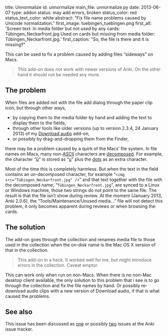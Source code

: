 title: Unnormalize
id: unnormalize
main_file: unnormalize.py
date: 2013-06-07
type: addon
status: may add errors, broken
status_color: red
status_text_color: white
abstract: "Fix file name problems caused by Unicode normalization."
first_image: tuebingen_tuebingen.png
first_alt: 'Screen text: In media folder but not used by any cards:
Tübingen_Neckarfront.jpg Used on cards but missing from media folder:
Tübingen_Neckarfront.jpg.'
first_caption: "So, the file is there and it is missing‽"

This can be used to fix a problem caused by adding files “sideways” on
Macs.

<blockquote class="nb">
This add-on does not work with newer versions of Anki. On the other
hand it should not be needed any more.
</blockquote>

## The problem

When files are added not with the file add dialog through the paper
clip icon, but through other ways,

* by copying them to the media folder by hand and adding the text to
  display them to the fields,
* through other tools like older versions (up to version 2.3.4, 24
  January 2013) of my [Download audio](Download%20audio.html) add-on,
* or possibly by drag-and-dropping them from the Finder,

there may be a problem caused by a quirk of the Macs’ file system. In
file names on Macs, many
non-[ASCII](http://en.wikipedia.org/wiki/ASCII) characters are
[decomposed](http://en.wikipedia.org/wiki/Precomposed_character#Comparing_precomposed_and_decomposed_characters).
For example, the character
“[ü](http://www.fileformat.info/info/unicode/char/00fc/index.htm)” is
stored as
“[u](http://www.fileformat.info/info/unicode/char/0075/index.htm)”
plus the
[dots](http://www.fileformat.info/info/unicode/char/0308/index.htm) as
an extra character.

Most of the time this is completely harmless. But when the text in the
field contains an un-decomposed character, for example “`<img
src="Tübingen_Neckarfront.jpg" />`” and that text together with the
file with the decomposed name, “`Tübingen_Neckarfront.jpg`”, are
synced to a Linux or Windows machine, those two strings do not point
to the same file. The result is that the file isn’t show during
review. At the moment (January 2013, Anki 2.0.6), the
“Tools/Maintenance/Unused media...”  file will not detect this
problem, it only becomes apparent during reviews or when browsing the
cards.


## The solution

The add-on goes through the collection and renames media file to those
used in the collection when the on-disk name is the Mac OS X version
of that in the collection.

<blockquote class="nb">This add-on in a hack. It worked well for me,
but might introduce errors in the collection. Caveat
emptor.</blockquote>

This can work only when run on non-Macs. When there is no non-Mac
desktop client available, the only solution to this problem that i see
is to go through the collection and fix the file names by hand. Or
possibly re-download audio clips with a new version of Download audio,
if that is what caused the problems.

## See also

This issue has been discussed as
[one](https://anki.lighthouseapp.com/projects/100923/tickets/500-anki-confused-about-some-file-names#ticket-500)
or possibly
[two](https://anki.lighthouseapp.com/projects/100923/tickets/559-problems-with-files-containing-umlauts-related-to-500)
issues at the Anki issue tracker.
